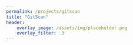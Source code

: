 ```yaml
---
permalink: /projects/gitscan
title: "GitScan"
header:
    overlay_image: /assets/img/placeholder.png
    overlay_filter: .3
---
```

